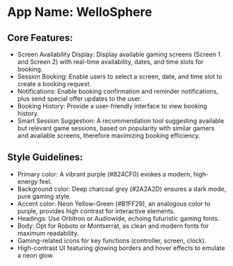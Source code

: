 # **App Name**: WelloSphere

## Core Features:

- Screen Availability Display: Display available gaming screens (Screen 1 and Screen 2) with real-time availability, dates, and time slots for booking.
- Session Booking: Enable users to select a screen, date, and time slot to create a booking request.
- Notifications: Enable booking confirmation and reminder notifications, plus send special offer updates to the user.
- Booking History: Provide a user-friendly interface to view booking history.
- Smart Session Suggestion: A recommendation tool suggesting available but relevant game sessions, based on popularity with similar gamers and available screens, therefore maximizing booking efficiency.

## Style Guidelines:

- Primary color: A vibrant purple (#824CF0) evokes a modern, high-energy feel.
- Background color: Deep charcoal grey (#2A2A2D) ensures a dark mode, pure gaming style.
- Accent color: Neon Yellow-Green (#B1FF29), an analogous color to purple, provides high contrast for interactive elements.
- Headings: Use Orbitron or Audiowide, echoing futuristic gaming fonts.
- Body: Opt for Roboto or Montserrat, as clean and modern fonts for maximum readability.
- Gaming-related icons for key functions (controller, screen, clock).
- High-contrast UI featuring glowing borders and hover effects to emulate a neon glow.